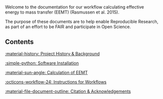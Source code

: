 Welcome to the documentation for our workflow calculating effective energy to mass transfer (EEMT) (Rasmussen et al. 2015).

The purpose of these documents are to help enable Reproducible Research, as part of an effort to be FAIR and participate in Open Science.

## Contents

[:material-history: Project History & Background](background.md)

[:simple-python: Software Installation](installation.md)

[:material-sun-angle: Calculation of EEMT](eemt.md)

[:octicons-workflow-24: Instructions for Workflows](instructions.md)

[:material-file-document-outline: Citation & Acknowledgements](citation.md)
